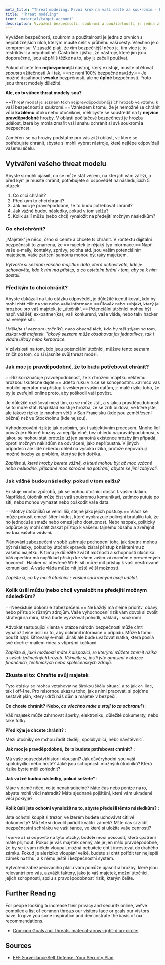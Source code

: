 ```yaml
---
meta_title: "Threat modeling: První krok na vaší cestě za soukromím - Privacy Guides"
title: "Threat modeling"
icon: 'material/target-account'
description: Vyvážení bezpečnosti, soukromí a použitelnosti je jedna z prvních a nejobtížnějších úloh, kterým musíte čelit v průběhu vaší cesty.
---
```


Vyvážení bezpečnosti, soukromí a použitelnosti je jedna z prvních a nejobtížnějších úloh, kterým musíte čelit v průběhu vaší cesty. Všechno je o kompromisu: V zásadě platí, že čím bezpečnější něco je, tím více je to restriktivní a nepohodlné. Často lidé zjišťují, že nástroje, které jim jsou doporučené, jsou až příliš těžké na to, aby je začali používat.

Pokud chcete ten **nejbezpečnější** nástroj, který existuje, musíte obětovat *spoustu* užitečnosti. A i tak, ==nic není 100% bezpečné navždy.== Je možné dosáhnout **vysoké** bezpečnosti, ale ne **úplné** bezpečnosti. Proto jsou threat modely důležité.

**Ale, co to vůbec threat modely jsou?**

==Threat model je seznam těch nejpravděpodobnějších hrozeb ve vztahu k vaší bezpečnosti a soukromí.== Vzhledem k tomu, že je nemožné se chránit vůči **každému** útoku nebo útočníkovi, měli byste se soustředit na ty **nejvíce pravděpodobné** hrozby. V oblasti počítačové bezpečnosti je hrozba událost, která by mohla zmařit vaši snahu ochránit si své soukromí a bezpečnost.

Zaměření se na hrozby podstatné pro vás zúží oblast, ve které se potřebujete chránit, abyste si mohli vybrat nástroje, které nejlépe odpovídají vašemu účelu.

## Vytváření vašeho threat modelu

Abyste si mohli ujasnit, co se může stát věcem, na kterých vám záleží, a před kým je musíte chránit, potřebujete si odpovědět na následujících 5 otázek:

1. Co chci chránit?
2. Před kým to chci chránit?
3. Jak moc je pravděpodobné, že to budu potřebovat chránit?
4. Jak vážné budou následky, pokud v tom selžu?
5. Kolik úsilí můžu (nebo chci) vynaložit na předejití možným následkům?

### Co chci chránit?

„Majetek“ je něco, čeho si ceníte a chcete to chránit. V kontextu digitální bezpečnosti to znamená, že ==majetek je nějaký typ informace.== Např. vaše e-maily, kontakty, zprávy, poloha atd. jsou vaším potenciálním majetkem. Vaše zařízení samotná mohou být taky majektem.

*Vytvořte si seznam vašeho majetku: data, která uchováváte, kde je uchováváte, kdo k nim má přístup, a co ostatním brání v tom, aby se k nim dostali.*

### Před kým to chci chránit?

Abyste dokázali na tuto otázku odpovědět, je důležité identifikovat, kdo by mohl chtít cílit na vás nebo vaše informace. ==Člověk nebo subjekt, který je hrozbou pro váš majetek, je „útočník“.== Potenciální útočníci mohou být např. váš šéf, ex-partner(ka), vaši konkurenti, vaše vláda, nebo taky hacker na veřejné síti.

*Udělejte si seznam útočníků, nebo obecně těch, kdo by měl zájem na tom, získat váš majetek. Takový seznam může obsahovat jak jednotlivce, tak i vládní úřady nebo korporace.*

V závislosti na tom, kdo jsou potenciální útočníci, můžete tento seznam zničit po tom, co si ujasníte svůj threat model.

### Jak moc je pravděpodobné, že to budu potřebovat chránit?

==Riziko označuje pravděpodobnost, že k ohrožení majetku některou hrozbou skutečně dojde.== Jde to ruku v ruce se schopnostmi. Zatímco váš mobilní operátor má přístup k veškerým vašim datům, je malé riziko toho, že by je zveřejnil online proto, aby poškodil vaši pověst.

Je důležité rozlišovat mezi tím, co se může stát, a s jakou pravděpodobností se to může stát. Například existuje hrozba, že se zřítí budova, ve které jste, ale takové riziko je mnohem větší v San Francisku (kde jsou zemětřesení běžná) než ve Stockholmu (kde nejsou).

Vyhodnocování rizik je jak osobním, tak i subjektivním procesem. Mnoho lidí považuje některé hrozby za nepřijatelné, bez ohledu na pravděpodobnost, s jakou se mohou stát, protože už jen samotná existence hrozby jim připadá, oproti možným nákladům na odvrácení, jako nepřípustná. V jiných případech ale lidé neberou ohled na vysoká rizika, protože nepovažují možné hrozby za problém, který se jich dotýká.

*Zapište si, které hrozby berete vážně, a které mohou být až moc vzácné nebo neškodné, případně moc náročné na potírání, abyste se jimi zabývali.*

### Jak vážné budou následky, pokud v tom selžu?

Existuje mnoho způsobů, jak se mohou útočníci dostat k vašim datům. Například, útočník může číst vaši soukromou komunikaci, zatímco putuje po síti, nebo mohou vymazat nebo poškodit vaše data.

==Motivy útočnííků se velmi liší, stejně jako jejich postupy.== Vláda se může pokusit omezit šíření videa, které vyobrazuje policejní brutalitu tak, že ho jednoduše smaže nebo omezí jeho dostupnost. Nebo naopak, politický odpůrce by mohl chtít získat přístup k vašemu tajnému obsahu a zveřejnit ho bez vašeho vědomí.

Plánování zabezpečení v sobě zahrnuje pochopení toho, jak špatné mohou být následky, pokud by útočník opravdu získal přístup k některému z vašeho majetku. K tomu je důležité zvážit možnosti a schopnosti útočníka. Váš operátor má například přístup ke všem vašim záznamům o provedených hovorech. Hacker na otevřené Wi-Fi síti může mít přístup k vaší nešifrované komunikaci. A vaše vláda může mít ještě větší možnosti.

*Zapište si, co by mohli útočníci s vašimi soukromými údaji udělat.*

### Kolik úsilí můžu (nebo chci) vynaložit na předejití možným následkům?

==Neexistuje dokonalé zabezpečení.== Ne každý má stejné priority, obavy, nebo přístup k různým zdrojům. Vaše vyhodnocení rizik vám dovolí si zvolit strategii na míru, která bude vyvažovat pohodlí, náklady i soukromí.

Advokát zastupující klienta v otázce národní bezpečnosti může chtít vynaložit více úsilí na to, aby ochránil informace o případu. Může k tomu použít např. šifrovaný e-mail. Jinak ale bude uvažovat matka, která posílá své dceři e-mailem videa s vtipnými kočkami.

*Zapište si, jaké možnosti máte k dispozici, se kterými můžete zmírnit rizika u svých jedinečných hrozeb. Všímejte si, jestli jste omezeni v otázce finančních, technických nebo společenských zdrojů.*

### Zkuste si to: Chraňte svůj majetek

Tyto otázky se mohou vztahovat na širokou škálu situací, a to jak on-line, tak i off-line. Pro názornou ukázku toho, jak s nimi pracovat, si pojďme sestavit plán, který udrží náš dům a majetek v bezpečí.

**Co chcete chránit? (Nebo, *co všechno máte a stojí to za ochranu?*)**
:

Váš majetek může zahrnovat šperky, elektroniku, důležité dokumenty, nebo také fotky.

**Před kým je chcete chránit?**
:

Mezi útočníky se mohou řadit zloději, spolubydlící, nebo návštěvnící.

**Jak moc je pravděpodobné, že to budete potřebovat chránit?**
:

Má vaše sousedství historii vloupání? Jak důvěryhodní jsou vaši spolubydlící nebo hosté? Jaké jsou schopnosti možných útočníků? Která rizika byste měli zohlednit?

**Jak vážné budou následky, pokud selžete?**
:

Máte v domě něco, co je nenahraditelné? Máte čas nebo peníze na to, abyste mohli věci nahradit? Máte sjednané pojištění, které vám ukradené věci pokryje?

**Kolik úsilí jste ochotni vynaložit na to, abyste předešli těmto následkům?**
:

Jste ochotni koupit si trezor, ve kterém budete uchovávat citlivé dokumenty? Můžete si dovolit pořídit kvalitní zámek? Máte čas si zřidit bezpečnostní schránku ve vaší bance, ve které si uložíte vaše cennosti?

Teprve až si odpovíte na tyto otázky, budete moci posoudit, která opatření máte přijmout. Pokud je váš majetek cenný, ale je jen málo pravděpodobné, že by se k vám někdo vloupal, možná nebudete chtít investovat do drahého zámku. Pokud je ale riziko vloupání velké, budete si chtít pořídit ten nejlepší zámek na trhu, a k němu ještě i bezpečnostní systém.

Vytvoření zabezpečovacího plánu vám pomůže ujasnit si hrozby, které jsou relevantní pro vás, a zvážit faktory, jako je váš majetek, možní útočníci, jejich schopnosti, spolu s pravděpodobností rizik, kterým čelíte.

## Further Reading

For people looking to increase their privacy and security online, we've compiled a list of common threats our visitors face or goals our visitors have, to give you some inspiration and demonstrate the basis of our recommendations.

- [Common Goals and Threats :material-arrow-right-drop-circle:](common-threats.md)

## Sources

- [EFF Surveillance Self Defense: Your Security Plan](https://ssd.eff.org/en/module/your-security-plan)
